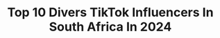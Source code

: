 ---
title: Top 10 Divers TikTok Influencers In South Africa In 2024
description: >-
  Find top divers TikTok influencers in South Africa in 2024. Most popular hashtags: #fyp #foryou #viral #trending.
platform: TikTok
hits: 19
text_top: See the best TikTok profiles on inBeat.
text_bottom: Our platform has 19 TikTok influencers like this in South Africa for you to pitch.
profiles:
  - username: "ultraverse"
    fullname: >-
      Developing Ultraversity
    bio: >-
      Diversity x Loveability x Empathy x Responsibility = ULTRAVERSITY “EaYCOQ”
    location: "South Africa"
    followers: 156200
    engagement: 644
    commentsToLikes: 0.014718
    id: ckbfakumw24vb0j237jye185v
    verified: false
    hashtags: "#success, #life, #inlove, #happiness"
  - username: "marcojean9"
    fullname: >-
      🏳️‍🌈MarcoJean🏳️‍🌈
    bio: >-
      🖤🕊🥺 ⛓16⛓ 🏳️‍🌈
    location: "South Africa"
    followers: 10800
    engagement: 1130
    commentsToLikes: 0.050828
    id: cka0qzd8repzy0i785w52636g
    verified: false
    hashtags: "#bisexual, #lmgf, #afrikaans, #fyp"
  - username: "lilpapidani"
    fullname: >-
      Dani Cooper
    bio: >-
      hello, i am dani
    location: "South Africa"
    followers: 16800
    engagement: 1204
    commentsToLikes: 0.020449
    id: ck9go0sm2z2dh0j78c26dqfa2
    verified: false
    hashtags: "#driverslicense, #tiktoksa, #quarantine, #greenscreenvideo"
  - username: "mrpizzasocks"
    fullname: >-
      Shain
    bio: >-
      Be the change but most of all inspire the change 💕❤️ King of Among Us 👑 👁👄👁
    location: "South Africa"
    followers: 22200
    engagement: 2038
    commentsToLikes: 0.205484
    id: ckb9r8fotnoic0j236jw2rjzm
    verified: false
    hashtags: "#charlidamelio, #4upage, #viral, #trending"
  - username: "vintage_doll"
    fullname: >-
      Yusrah Tayob :)
    bio: >-
      🇿🇦🇲🇿 She/her All vibes are welcome here - 🌻 Mental health awareness 💛
    location: "South Africa"
    followers: 6735
    engagement: 1898
    commentsToLikes: 0.054896
    id: ck9emc3xheht40j785ikus8dg
    verified: false
    hashtags: "#foryou, #fyp, #transition, #tiktoksa"
  - username: "me_emanny"
    fullname: >-
      Emmanuel Abiodun
    bio: >-
      God's Vessel // 18 // 🇳🇬📍🇿🇦 show love 🤍 shed light ✨ #ENDSARS
    location: "South Africa"
    followers: 28400
    engagement: 1600
    commentsToLikes: 0.070992
    id: ckce6wyu1kuow0j23bzxfy664
    verified: false
    hashtags: "#fyp, #viral, #danceofjoy, #tiktoksa"
  - username: "a.e.s.t.h.e.t.i.c_15"
    fullname: >-
      ℝ𝕠𝕤𝕖𝕤🌹❤️
    bio: >-
      Heyy welcome to my page シ Imagine if you followed🥺💛 🍒❤️
    location: "South Africa"
    followers: 416100
    engagement: 2152
    commentsToLikes: 0.018222
    id: ck9rm6tfu1hm50j78sxpj726n
    verified: false
    hashtags: "#aesthetic, #aesthetics, #fyp, #famous"
  - username: "ughhhhhhhhhhhhhhhhhy"
    fullname: >-
      Sad life💔
    bio: >-
      Megan 19 🇿🇦 I go live every night at 7pm❤️
    location: "South Africa"
    followers: 18700
    engagement: 910
    commentsToLikes: 0.093920
    id: ck83ys7pzv90h0j78k30p8o3o
    verified: false
    hashtags: "#tiktoksouthafrica, #marylinmonroe, #xyzcba, #facezoom"
  - username: "jordie.woods"
    fullname: >-
      Jordan Woodman
    bio: >-
      Cape Town📍 Small FISH in a big POND🐠
    location: "South Africa"
    followers: 15400
    engagement: 846
    commentsToLikes: 0.086770
    id: ckbfevzqd97ox0j236ewg8buv
    verified: false
    hashtags: "#southafrica, #stitch, #fyp, #xyzbca"
  - username: "nekeisha__goorahoo"
    fullname: >-
      nekeisha__goorahoo
    bio: >-
      Do you, boo!♡ 🇿🇦 18k🥺❤
    location: "South Africa"
    followers: 18500
    engagement: 1923
    commentsToLikes: 0.016984
    id: ckb9craoozqys0j23j6td4bjf
    verified: false
    hashtags: "#fyp, #trending, #viral, #foryoupage"
---